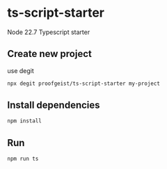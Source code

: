 # ts-script-starter

Node 22.7 Typescript starter

## Create new project

use degit

```bash
npx degit proofgeist/ts-script-starter my-project
```

## Install dependencies

```bash
npm install
```

## Run

```bash
npm run ts
```
